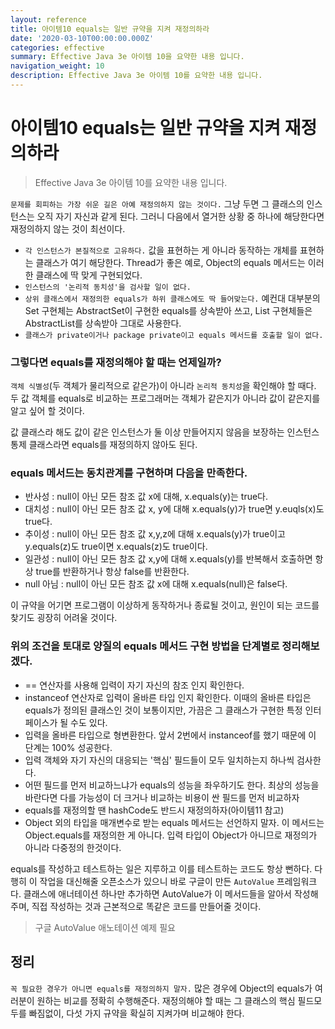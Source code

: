```yaml
---
layout: reference
title: 아이템10 equals는 일반 규약을 지켜 재정의하라
date: '2020-03-10T00:00:00.000Z'
categories: effective
summary: Effective Java 3e 아이템 10을 요약한 내용 입니다.
navigation_weight: 10
description: Effective Java 3e 아이템 10를 요약한 내용 입니다.
---
```


# 아이템10 equals는 일반 규약을 지켜 재정의하라

> Effective Java 3e 아이템 10를 요약한 내용 입니다.

`문제를 회피하는 가장 쉬운 길은 아예 재정의하지 않는 것이다.` 그냥 두면 그 클래스의 인스턴스는 오직 자기 자신과 같게 된다. 그러니 다음에서 열거한 상황 중 하나에 해당한다면 재정의하지 않는 것이 최선이다.

* `각 인스턴스가 본질적으로 고유하다.` 값을 표현하는 게 아니라 동작하는 개체를 표현하는 클래스가 여기 해당한다. Thread가 좋은 예로, Object의 equals 메서드는 이러한 클래스에 딱 맞게 구현되었다.
* `인스턴스의 '논리적 동치성'을 검사할 일이 없다.`
* `상위 클래스에서 재정의한 equals가 하위 클래스에도 딱 들어맞는다.` 예컨대 대부분의 Set 구현체는 AbstractSet이 구현한 equals를 상속받아 쓰고, List 구현체들은 AbstractList를 상속받아 그대로 사용한다.
* `클래스가 private이거나 package private이고 equals 메서드를 호출할 일이 없다.`

### 그렇다면 equals를 재정의해야 할 때는 언제일까?

`객체 식별성`\(두 객체가 물리적으로 같은가\)이 아니라 `논리적 동치성`을 확인해야 할 때다. 두 값 객체를 equals로 비교하는 프로그래머는 객체가 같은지가 아니라 값이 같은지를 알고 싶어 할 것이다.

값 클래스라 해도 값이 같은 인스턴스가 둘 이상 만들어지지 않음을 보장하는 인스턴스 통제 클래스라면 equals를 재정의하지 않아도 된다.

### equals 메서드는 동치관계를 구현하며 다음을 만족한다.

* 반사성 : null이 아닌 모든 참조 값 x에 대해, x.equals\(y\)는 true다.
* 대치성 : null이 아닌 모든 참조 값 x, y에 대해 x.equals\(y\)가 true면 y.euqls\(x\)도 true다.
* 추이성 : null이 아닌 모든 참조 값 x,y,z에 대해 x.equals\(y\)가 true이고 y.equals\(z\)도 true이면 x.equals\(z\)도 true이다.
* 일관성 : null이 아닌 모든 참조 값 x,y에 대해 x.equals\(y\)를 반복해서 호출하면 항상 true를 반환하거나 항상 false를 반환한다.
* null 아님 : null이 아닌 모든 참조 값 x에 대해 x.equals\(null\)은 false다.

이 규약을 어기면 프로그램이 이상하게 동작하거나 종료될 것이고, 원인이 되는 코드를 찾기도 굉장히 어려울 것이다.

### 위의 조건을 토대로 양질의 equals 메서드 구현 방법을 단계별로 정리해보겠다.

* == 연산자를 사용해 입력이 자기 자신의 참조 인지 확인한다.
* instanceof 연산자로 입력이 올바른 타입 인지 확인한다. 이때의 올바른 타입은 equals가 정의된 클래스인 것이 보통이지만, 가끔은 그 클래스가 구현한 특정 인터페이스가 될 수도 있다.
* 입력을 올바른 타입으로 형변환한다. 앞서 2번에서 instanceof를 했기 때문에 이 단계는 100% 성공한다.
* 입력 객체와 자기 자신의 대응되는 '핵심' 필드들이 모두 일치하는지 하나씩 검사한다.
* 어떤 필드를 먼저 비교하느냐가 equals의 성능을 좌우하기도 한다. 최상의 성능을 바란다면 다를 가능성이 더 크거나 비교하는 비용이 싼 필드를 먼저 비교하자
* equals를 재정의할 땐 hashCode도 반드시 재정의하자\(아이템11 참고\)
* Object 외의 타입을 매개변수로 받는 equals 메서드는 선언하지 말자. 이 메서드는 Object.equals를 재정의한 게 아니다. 입력 타입이 Object가 아니므로 재정의가 아니라 다중정의 한것이다.

equals를 작성하고 테스트하는 일은 지루하고 이를 테스트하는 코드도 항상 뻔하다. 다행히 이 작업을 대신해줄 오픈소스가 있으니 바로 구글이 만든 `AutoValue` 프레임워크다. 클래스에 애너테이션 하나만 추가하면 AutoValue가 이 메서드들을 알아서 작성해주며, 직접 작성하는 것과 근본적으로 똑같은 코드를 만들어줄 것이다.

> 구글 AutoValue 애노테이션 예제 필요

## 정리

`꼭 필요한 경우가 아니면 equals를 재정의하지 말자.` 많은 경우에 Object의 equals가 여러분이 원하는 비교를 정확히 수행해준다. 재정의해야 할 때는 그 클래스의 핵심 필드모두를 빠짐없이, 다섯 가지 규약을 확실히 지켜가며 비교해야 한다.

